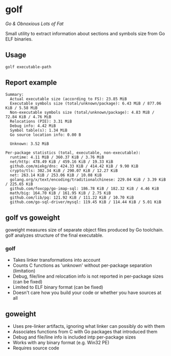 golf
======

_Go & Obnoxious Lots of Fat_

Small utility to extract information about sections and symbols size from Go
ELF binaries.

Usage
-------

```
golf executable-path
```

Report example
----------------

```
Summary:
  Actual executable size (according to FS): 23.85 MiB
  Executable symbols size (total/unknown/package): 6.43 MiB / 877.06 KiB / 5.58 MiB
  Non-executable symbols size (total/unknown/package): 4.83 MiB / 72.84 KiB / 4.76 MiB
  Relocations (PIE): 3.31 MiB
  Debug info: 4.42 MiB
  Symbol table(s): 1.34 MiB
  Go source location info: 0.00 B

  Unknown: 3.52 MiB

Per-package statistics (total, executable, non-executable):
  runtime: 4.11 MiB / 360.37 KiB / 3.76 MiB
  net/http: 478.49 KiB / 459.16 KiB / 19.33 KiB
  github.com/miekg/dns: 424.33 KiB / 414.42 KiB / 9.90 KiB
  crypto/tls: 302.34 KiB / 290.07 KiB / 12.27 KiB
  net: 263.14 KiB / 253.06 KiB / 10.08 KiB
  golang.org/x/text/encoding/traditionalchinese: 229.04 KiB / 3.39 KiB / 225.65 KiB
  github.com/foxcpp/go-imap-sql: 186.78 KiB / 182.32 KiB / 4.46 KiB
  math/big: 164.70 KiB / 161.95 KiB / 2.75 KiB
  github.com/lib/pq: 121.92 KiB / 111.22 KiB / 10.70 KiB
  github.com/go-sql-driver/mysql: 119.45 KiB / 114.44 KiB / 5.01 KiB
```

golf vs goweight
------------------

goweight measures size of separate object files produced by Go toolchain. golf
analyzes structure of the final executable.

### golf
- Takes linker transformations into account
- Counts C functions as 'unknown' without per-package separation (limitation)
- Debug, file/line and relocation info is not reported in per-package sizes (can be fixed)
- Limited to ELF binary format (can be fixed)
- Doesn't care how you build your code or whether you have sources at all

## goweight
- Uses pre-linker artifacts, ignoring what linker can possibly do with them
- Associates functions from C with Go packages that introduced them
- Debug and file/line info is included intp per-package sizes
- Works with any binary format (e.g. Win32 PE)
- Requires source code 
